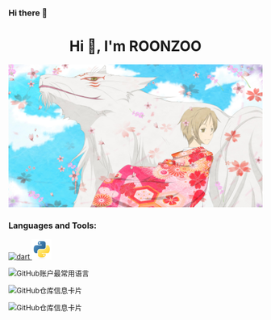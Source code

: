 ### Hi there 👋

<!--
**E-sion/E-sion** is a ✨ _special_ ✨ repository because its `README.md` (this file) appears on your GitHub profile.

Here are some ideas to get you started:

- 🔭 I’m currently working on ...
- 🌱 I’m currently learning ...
- 👯 I’m looking to collaborate on ...
- 🤔 I’m looking for help with ...
- 💬 Ask me about ...
- 📫 How to reach me: ...
- 😄 Pronouns: ...
- ⚡ Fun fact: ...
-->
<h1 align="center">Hi 👋, I'm ROONZOO </h1>
<p align='center'><img src="https://github.com/E-sion/E-sion/blob/main/%E5%A4%8F%E7%9B%AE.jpg" alt="TheAbbie"></p>

<h3 align="left">Languages and Tools:</h3>
<p align="left"> <a href="https://dart.dev" target="_blank" rel="noreferrer"> <img src="https://www.vectorlogo.zone/logos/dartlang/dartlang-icon.svg" alt="dart" width="40" height="40"/> </a> <a href="https://www.python.org" target="_blank" rel="noreferrer"> <img src="https://raw.githubusercontent.com/devicons/devicon/master/icons/python/python-original.svg" alt="python" width="40" height="40"/> </a> </p>


![GitHub账户最常用语言](https://github-stats.ubrong.com/api/top-langs/?username=E-sion&layout=compact&theme=gruvbox)

![GitHub仓库信息卡片](https://github-stats.ubrong.com/api/pin/?username=E-sion&repo=NEEDY-SLACK-Haruhi2&theme=gruvbox)

![GitHub仓库信息卡片](https://github-stats.ubrong.com/api/pin/?username=E-sion&repo=NEEDY-GIRL-OVERDOSE&theme=gruvbox)




